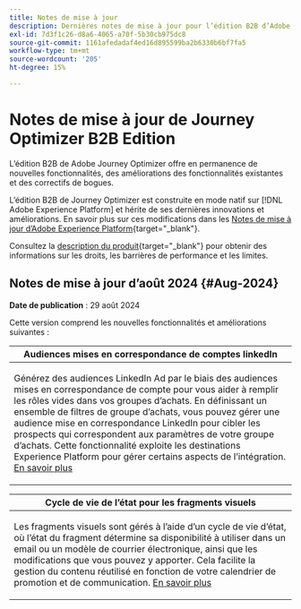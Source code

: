 ```yaml
---
title: Notes de mise à jour
description: Dernières notes de mise à jour pour l’édition B2B d’Adobe Journey Optimizer
exl-id: 7d3f1c26-d8a6-4065-a70f-5b30cb975dc8
source-git-commit: 1161afedadaf4ed16d895599ba2b6330b6bf7fa5
workflow-type: tm+mt
source-wordcount: '205'
ht-degree: 15%

---
```


# Notes de mise à jour de Journey Optimizer B2B Edition

L’édition B2B de Adobe Journey Optimizer offre en permanence de nouvelles fonctionnalités, des améliorations des fonctionnalités existantes et des correctifs de bogues.

L’édition B2B de Journey Optimizer est construite en mode natif sur [!DNL Adobe Experience Platform] et hérite de ses dernières innovations et améliorations. En savoir plus sur ces modifications dans les [Notes de mise à jour d’Adobe Experience Platform](https://experienceleague.adobe.com/fr/docs/experience-platform/release-notes/latest){target="_blank"}.

Consultez la [description du produit](https://helpx.adobe.com/legal/product-descriptions/adobe-journey-optimizer-b2b.html){target="_blank"} pour obtenir des informations sur les droits, les barrières de performance et les limites.

## Notes de mise à jour d’août 2024 {#Aug-2024}

**Date de publication** : 29 août 2024

Cette version comprend les nouvelles fonctionnalités et améliorations suivantes :

<table>
<thead>
<tr>
<th><strong>Audiences mises en correspondance de comptes linkedIn</strong><br/></th>
</tr>
</thead>
<tbody>
<tr>
<td>
<p>Générez des audiences LinkedIn Ad par le biais des audiences mises en correspondance de compte pour vous aider à remplir les rôles vides dans vos groupes d’achats. En définissant un ensemble de filtres de groupe d’achats, vous pouvez gérer une audience mise en correspondance LinkedIn pour cibler les prospects qui correspondent aux paramètres de votre groupe d’achats. Cette fonctionnalité exploite les destinations Experience Platform pour gérer certains aspects de l’intégration. <a href="../data/linkedin-account-matched-audiences.md">En savoir plus</a>
</td>
</tr>
</tbody>
</table>

<table>
<thead>
<tr>
<th><strong>Cycle de vie de l’état pour les fragments visuels</strong><br/></th>
</tr>
</thead>
<tbody>
<tr>
<td>
<p>Les fragments visuels sont gérés à l’aide d’un cycle de vie d’état, où l’état du fragment détermine sa disponibilité à utiliser dans un email ou un modèle de courrier électronique, ainsi que les modifications que vous pouvez y apporter. Cela facilite la gestion du contenu réutilisé en fonction de votre calendrier de promotion et de communication. <a href="../content/fragments#fragment-status-and-lifecycle">En savoir plus</a>
</td>
</tr>
</tbody>
</table>
